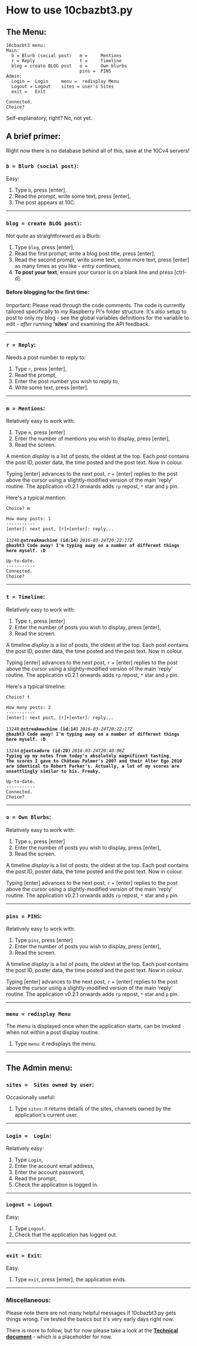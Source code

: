 # How to use 10cbazbt3.py

## The Menu:
````
10cbazbt3 menu:
Main:
  b = Blurb (social post)   m =     Mentions
  r = Reply                 t =     Timeline
  blog = create BLOG post   o =     Own blurbs
                            pins =  PINS
Admin:
  Login =  Login     menu =  redisplay Menu
  Logout = Logout    sites = user's Sites
  exit =   Exit

Connected.
Choice? 
````

Self-explanatory, right?  No, not yet.

## A brief primer:

Right now there is no database behind all of this, save at the 10Cv4 servers!

### `b = Blurb (social post)`:
Easy:

1. Type `b`, press [enter],
1. Read the prompt, write some text, press [enter],
1. The post appears at 10C.

---

### `blog = create BLOG post)`:
Not quite as straightforward as a Blurb:

1. Type `blog`, press [enter],
1. Read the first prompt, write a blog post title, press [enter],
1. Read the second prompt, write some text, some more text, press [enter] as many times as you like - *entry continues,*
1. **To post your text**, ensure your cursor is on a blank line and press [ctrl-d].

#### Before blogging for the first time:
Important: Please read through the code comments.  The code is currently tailored specifically to *my* Raspberry Pi's folder structure.  It's also setup to post to only *my* blog - see the global variables definitions for the variable to edit - *after* running **'sites'** and examining the API feedback.

---

### `r = Reply`:
Needs a post number to reply to:

1. Type `r`, press [enter],
1. Read the prompt,
1. Enter the post number you wish to reply to,
1. Write some text, press [enter].

---

### `m = Mentions`:
Relatively easy to work with:

1. Type `m`, press [enter]
1. Enter the number of mentions you wish to display, press [enter],
1. Read the screen.

A mention *display* is a list of posts, the oldest at the top.  Each post contains the post ID, poster data, the time posted and the post text.  Now in colour.

Typing [enter] advances to the next post, `r` + [enter] replies to the post above the cursor using a slightly-modified version of the main 'reply' routine.  The application v0.2.1 onwards adds `rp` repost, `*` star and `p` pin.

Here's a typical mention:

````
Choice? m

How many posts: 1
-----------
[enter]: next post, [r]+[enter]: reply...    
````

`13240` **`@streakmachine (id:14)`** *`2016-03-24T20:22:17Z`*    
**`@bazbt3 Code away! I'm typing away on a number of different things here myself. :D`**    

````
Up-to-date.
-----------
Connected.
Choice?
````

---

### `t = Timeline`:
Relatively easy to work with:

1. Type `t`, press [enter]
1. Enter the number of posts you wish to display, press [enter],
1. Read the screen.

A timeline *display* is a list of posts, the oldest at the top.  Each post contains the post ID, poster data, the time posted and the post text.  Now in colour.

Typing [enter] advances to the next post, `r` + [enter] replies to the post above the cursor using a slightly-modified version of the main 'reply' routine.  The application v0.2.1 onwards adds `rp` repost, `*` star and `p` pin.

Here's a typical timeline:

````
Choice? t

How many posts: 2
-----------
[enter]: next post, [r]+[enter]: reply...
````

`13240` **`@streakmachine (id:14)`** *`2016-03-24T20:22:17Z`*    
**`@bazbt3 Code away! I'm typing away on a number of different things here myself. :D`**    

`13244` **`@jextxadore (id:20)`** *`2016-03-24T20:40:06Z`*    
**`Typing up my notes from today's absolutely magnificent tasting.`**    
**`The scores I gave to Château Palmer's 2007 and their Alter Ego 2010 are identical to Robert Parker's. Actually, a lot of my scores are unsettlingly similar to his. Freaky.`**    

````
Up-to-date.
-----------
Connected.
Choice?
````

---

### `o = Own Blurbs`:
Relatively easy to work with:

1. Type `o`, press [enter]
1. Enter the number of posts you wish to display, press [enter],
1. Read the screen.

A timeline *display* is a list of posts, the oldest at the top.  Each post contains the post ID, poster data, the time posted and the post text.  Now in colour.

Typing [enter] advances to the next post, `r` + [enter] replies to the post above the cursor using a slightly-modified version of the main 'reply' routine.  The application v0.2.1 onwards adds `rp` repost, `*` star and `p` pin.

---

### `pins = PINS`:
Relatively easy to work with:

1. Type `pins`, press [enter]
1. Enter the number of posts you wish to display, press [enter],
1. Read the screen.

A timeline *display* is a list of posts, the oldest at the top.  Each post contains the post ID, poster data, the time posted and the post text.  Now in colour.

Typing [enter] advances to the next post, `r` + [enter] replies to the post above the cursor using a slightly-modified version of the main 'reply' routine.  The application v0.2.1 onwards adds `rp` repost, `*` star and `p` pin.

---

### `menu = redisplay Menu`
The menu is displayed once when the application starts, can be invoked when not within a post display routine.

1. Type `menu`: it redisplays the menu.

---

## The Admin menu:

### `sites =  Sites owned by user`:
Occasionally useful:

1. Type `sites`: it returns details of the sites, channels owned by the application's current user.

---

### `Login =  Login`:
Relatively easy:

1. Type `Login`,
1. Enter the account email address,
1. Enter the account password,
1. Read the prompt,
1. Check the application is logged in.

---

### `Logout = Logout`
Easy:

1. Type `Logout`.
1. Check that the application has logged out.

---

### `exit = Exit`:
Easy.

1. Type `exit`, press [enter], the application ends.

---

### Miscellaneous:

Please note there are not many helpful messages if 10cbazbt3.py gets things wrong.  I've tested the basics but it's very early days right now.

There is more to follow, but for now please take a look at the **[Technical document](/docs/30-technical.md)** - which is a placeholder for now.
